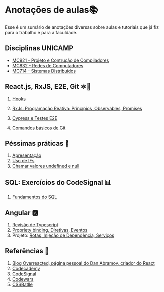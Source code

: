 # Anotações de aulas📚
  
Esse é um sumário de anotações diversas sobre aulas e tutoriais que já fiz para o trabalho e para a faculdade.

## Disciplinas UNICAMP

 - [MC921 - Projeto e Contrução de Compiladores](https://github.com/NatSatie/StudyNotes/blob/main/compilers/Apresentacao.md)
 - [MC832 - Redes de Computadores](https://github.com/NatSatie/StudyNotes/blob/main/redes/Apresentacao.md)
 - [MC714 - Sistemas Distribuídos](https://github.com/NatSatie/StudyNotes/blob/main/mc714/intro.md)

## React.js, RxJS, E2E, Git ⚛️🐙

 1. [Hooks](https://github.com/NatSatie/notasDeAula/blob/main/react/hooks.md)

2. [RxJs: Programação Reativa: Princípios, Observables, Promises](https://github.com/NatSatie/notasDeAula/blob/main/react/RxJS.md)
3. [Cypress e Testes E2E](https://github.com/NatSatie/StudyNotes/blob/main/react/testsE2E.md)
4. [Comandos básicos de Git](https://github.com/NatSatie/notasDeAula/blob/main/git.md)

## Péssimas práticas 🙋

  1. [Apresentação](https://github.com/NatSatie/TechNotes/blob/main/badPractises/summary.md)
  2. [Uso de IFs](https://github.com/NatSatie/TechNotes/blob/main/badPractises/part1.md)
  3. [Chamar valores undefined e null](https://github.com/NatSatie/TechNotes/blob/main/badPractises/part2.md)

## SQL: Exercícios do CodeSignal 📊

 1. [Fundamentos do SQL](https://github.com/NatSatie/StudyNotes/blob/main/sql/part1.md)

## Angular 🅰️	

  1. [Revisão de Typescript](https://github.com/NatSatie/notasDeAula/blob/main/angular/angular_part1.md)
  2. [Propriety binding, Diretivas, Eventos](https://github.com/NatSatie/notasDeAula/blob/main/angular/angular_part2.md)
  3. Projeto: [Rotas, Injeção de Dependência, Serviços](https://github.com/NatSatie/notasDeAula/blob/main/angular/angular_part3.md)

## Referências 🔖

  1. [Blog Overreacted, página pessoal do Dan Abramov, criador do React](https://overreacted.io/)
  2. [Codecademy](https://www.codecademy.com/)
  3. [CodeSignal](https://app.codesignal.com/arcade)
  4. [Codewars](https://www.codewars.com/)
  5. [CSSBatlle](https://cssbattle.dev/)

